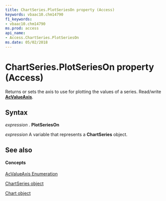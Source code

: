 ```yaml
---
title: ChartSeries.PlotSeriesOn property (Access)
keywords: vbaac10.chm14790
f1_keywords:
- vbaac10.chm14790
ms.prod: access
api_name:
- Access.ChartSeries.PlotSeriesOn
ms.date: 05/02/2018
---
```



# ChartSeries.PlotSeriesOn property (Access)

Returns or sets the axis to use for plotting the values of a series. Read/write **[AcValueAxis](Access.AcValueAxis.md)**.


## Syntax

 _expression_ . **PlotSeriesOn**

 _expression_ A variable that represents a **ChartSeries** object.


## See also


#### Concepts


[AcValueAxis Enumeration](Access.AcValueAxis.md)

[ChartSeries object](Access.ChartSeries.md)

[Chart object](Access.Chart.md)
